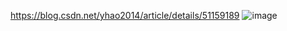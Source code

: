 https://blog.csdn.net/yhao2014/article/details/51159189
![image](https://user-images.githubusercontent.com/48326717/147197503-856e412f-1ec6-4e5b-a024-246a3506cccb.png)

